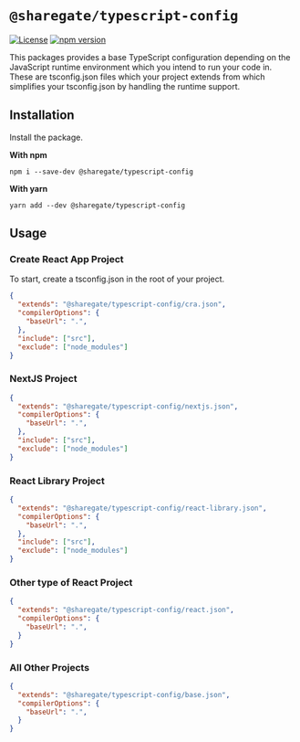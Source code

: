 # `@sharegate/typescript-config`

[![License](https://img.shields.io/badge/License-Apache_2.0-blue.svg)](../../LICENSE.md) [![npm version](https://badge.fury.io/js/@sharegate%typescript-config.svg)](https://badge.fury.io/js/@sharegate%typescript-config.svg)

This packages provides a base TypeScript configuration depending on the JavaScript runtime environment which you intend to run your code in. 
These are tsconfig.json files which your project extends from which simplifies your tsconfig.json by handling the runtime support.

## Installation

Install the package.

**With npm**
```shell
npm i --save-dev @sharegate/typescript-config
```

**With yarn**
```shell
yarn add --dev @sharegate/typescript-config
```

## Usage

### Create React App Project

To start, create a tsconfig.json in the root of your project.

```json
{
  "extends": "@sharegate/typescript-config/cra.json",
  "compilerOptions": {
    "baseUrl": ".",
  },
  "include": ["src"],
  "exclude": ["node_modules"]
}
```

### NextJS Project

```json
{
  "extends": "@sharegate/typescript-config/nextjs.json",
  "compilerOptions": {
    "baseUrl": ".",
  },
  "include": ["src"],
  "exclude": ["node_modules"]
}
```

### React Library Project

```json
{
  "extends": "@sharegate/typescript-config/react-library.json",
  "compilerOptions": {
    "baseUrl": ".",
  },
  "include": ["src"],
  "exclude": ["node_modules"]
}
```

### Other type of React Project

```json
{
  "extends": "@sharegate/typescript-config/react.json",
  "compilerOptions": {
    "baseUrl": ".",
  }
}
```

### All Other Projects

```json
{
  "extends": "@sharegate/typescript-config/base.json",
  "compilerOptions": {
    "baseUrl": ".",
  }
}
    